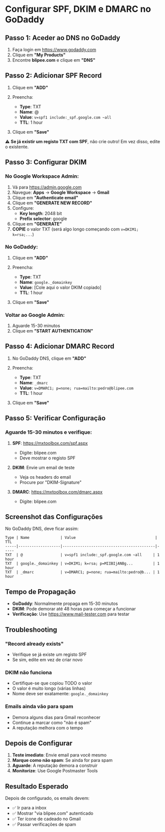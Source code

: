 # Configurar SPF, DKIM e DMARC no GoDaddy

## Passo 1: Aceder ao DNS no GoDaddy

1. Faça login em https://www.godaddy.com
2. Clique em **"My Products"**
3. Encontre **blipee.com** e clique em **"DNS"**

## Passo 2: Adicionar SPF Record

1. Clique em **"ADD"** 
2. Preencha:
   - **Type**: TXT
   - **Name**: @
   - **Value**: `v=spf1 include:_spf.google.com ~all`
   - **TTL**: 1 hour

3. Clique em **"Save"**

⚠️ **Se já existir um registo TXT com SPF**, não crie outro! Em vez disso, edite o existente.

## Passo 3: Configurar DKIM

### No Google Workspace Admin:

1. Vá para https://admin.google.com
2. Navegue: **Apps** → **Google Workspace** → **Gmail**
3. Clique em **"Authenticate email"**
4. Clique em **"GENERATE NEW RECORD"**
5. Configure:
   - **Key length**: 2048 bit
   - **Prefix selector**: google
6. Clique em **"GENERATE"**
7. **COPIE** o valor TXT (será algo longo começando com `v=DKIM1; k=rsa;...`)

### No GoDaddy:

1. Clique em **"ADD"**
2. Preencha:
   - **Type**: TXT
   - **Name**: `google._domainkey`
   - **Value**: [Cole aqui o valor DKIM copiado]
   - **TTL**: 1 hour

3. Clique em **"Save"**

### Voltar ao Google Admin:

1. Aguarde 15-30 minutos
2. Clique em **"START AUTHENTICATION"**

## Passo 4: Adicionar DMARC Record

1. No GoDaddy DNS, clique em **"ADD"**
2. Preencha:
   - **Type**: TXT
   - **Name**: `_dmarc`
   - **Value**: `v=DMARC1; p=none; rua=mailto:pedro@blipee.com`
   - **TTL**: 1 hour

3. Clique em **"Save"**

## Passo 5: Verificar Configuração

### Aguarde 15-30 minutos e verifique:

1. **SPF**: https://mxtoolbox.com/spf.aspx
   - Digite: blipee.com
   - Deve mostrar o registo SPF

2. **DKIM**: Envie um email de teste
   - Veja os headers do email
   - Procure por "DKIM-Signature"

3. **DMARC**: https://mxtoolbox.com/dmarc.aspx
   - Digite: blipee.com

## Screenshot das Configurações

No GoDaddy DNS, deve ficar assim:

```
Type | Name              | Value                                    | TTL
-----|-------------------|------------------------------------------|-----
TXT  | @                 | v=spf1 include:_spf.google.com ~all     | 1 hour
TXT  | google._domainkey | v=DKIM1; k=rsa; p=MIIBIjANBg...         | 1 hour  
TXT  | _dmarc            | v=DMARC1; p=none; rua=mailto:pedro@b... | 1 hour
```

## Tempo de Propagação

- **GoDaddy**: Normalmente propaga em 15-30 minutos
- **DKIM**: Pode demorar até 48 horas para começar a funcionar
- **Verificação**: Use https://www.mail-tester.com para testar

## Troubleshooting

### "Record already exists"
- Verifique se já existe um registo SPF
- Se sim, edite em vez de criar novo

### DKIM não funciona
- Certifique-se que copiou TODO o valor
- O valor é muito longo (várias linhas)
- Nome deve ser exatamente: `google._domainkey`

### Emails ainda vão para spam
- Demora alguns dias para Gmail reconhecer
- Continue a marcar como "não é spam"
- A reputação melhora com o tempo

## Depois de Configurar

1. **Teste imediato**: Envie email para você mesmo
2. **Marque como não spam**: Se ainda for para spam
3. **Aguarde**: A reputação demora a construir
4. **Monitorize**: Use Google Postmaster Tools

## Resultado Esperado

Depois de configurado, os emails devem:
- ✅ Ir para a inbox
- ✅ Mostrar "via blipee.com" autenticado
- ✅ Ter ícone de cadeado no Gmail
- ✅ Passar verificações de spam